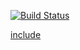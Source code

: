 [![Build Status](https://travis-ci.org/LeeJohnSalter/fars.svg?branch=master)](https://travis-ci.org/LeeJohnSalter/fars)

[include](File:./vignettes/fars_overview.Rmd)
